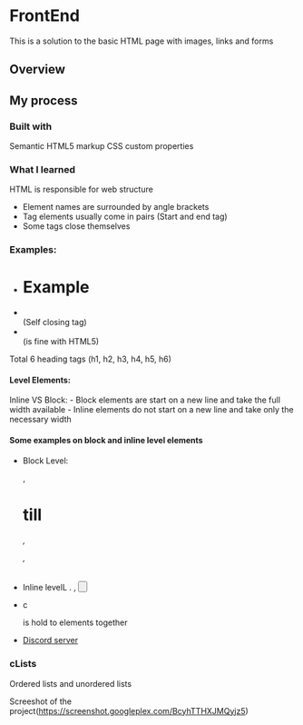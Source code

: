 # FrontEnd

This is a solution to the basic HTML page with images, links and forms

## Overview

## My process
### Built with
Semantic HTML5 markup
CSS custom properties

### What I learned
HTML is responsible for web structure
- Element names are surrounded by angle brackets
- Tag elements usually come in pairs (Start and end tag)
-  Some tags close themselves

### Examples:
- <h1> Example </h1>
- <br/> (Self closing tag)
- <br> (is fine with HTML5)

Total 6 heading tags (h1, h2, h3, h4, h5, h6)

#### Level Elements:
  Inline VS Block:
    - Block elements are start on a new line and take the full width available
    - Inline elements do not start on a new line and take only the necessary width

#### Some examples on block and inline level elements
 - Block Level: <div>, <h1> till <h6>, <p>,
 - Inline levelL <span>. <a>, <button>

- c<div> is hold to elements together

- <a href="https://discord.gg/frontend" target="_blank">Discord server</a>
  
### cLists
Ordered lists and unordered lists


Screeshot of the project(https://screenshot.googleplex.com/BcyhTTHXJMQyjz5)


